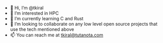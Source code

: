 - 👋 Hi, I’m @tkiral
- 👀 I’m interested in HPC
- 🌱 I’m currently learning C and Rust
- 💞️ I’m looking to collaborate on any low level open source projects that use the tech mentioned above
- 📫 You can reach me at tkiral@tutanota.com

<!---
tkiral/tkiral is a ✨ special ✨ repository because its `README.md` (this file) appears on your GitHub profile.
You can click the Preview link to take a look at your changes.
--->
